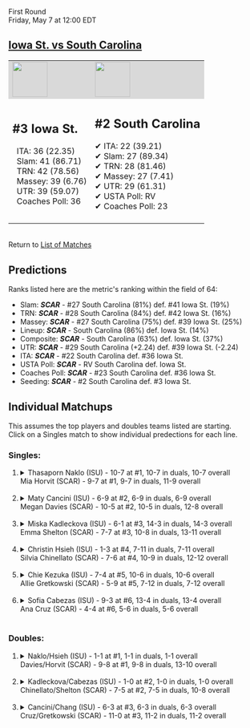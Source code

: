 First Round  
Friday, May 7 at 12:00 EDT
## [Iowa St. vs South Carolina](https://www.ncaa.com/game/5833669) 

<table><tr style="background-color: #d9d9d9 !important"><td><img src="https://www.ncaa.com/sites/default/files/images/logos/schools/i/iowa-st.70.png" width="70" height="70" /></td><td><img src="https://www.ncaa.com/sites/default/files/images/logos/schools/s/south-carolina.70.png" width="70" height="70" /></td></tr><tr>
<td>  

<h2>#3 Iowa St.</h2>  
&nbsp; ITA: 36 (22.35)<br>  
&nbsp; Slam: 41 (86.71)<br>  
&nbsp; TRN: 42 (78.56)<br>  
&nbsp; Massey: 39 (6.76)<br>  
&nbsp; UTR: 39 (59.07)<br>  
&nbsp; Coaches Poll: 36<br>  
<br>  

</td>
<td>  

<h2>#2 South Carolina</h2>  
&#10004; ITA: 22 (39.21)<br>  
&#10004; Slam: 27 (89.34)<br>  
&#10004; TRN: 28 (81.46)<br>  
&#10004; Massey: 27 (7.41)<br>  
&#10004; UTR: 29 (61.31)<br>  
&#10004; USTA Poll: RV<br>  
&#10004; Coaches Poll: 23<br>  
<br>  

</td>
</tr></table>  


<br>Return to [List of Matches](../index.md)  

## Predictions  

Ranks listed here are the metric's ranking within the field of 64:  
- Slam: ***SCAR*** - #27 South Carolina (81%) def. #41 Iowa St. (19%)  
- TRN: ***SCAR*** - #28 South Carolina (84%) def. #42 Iowa St. (16%)  
- Massey: ***SCAR*** - #27 South Carolina (75%) def. #39 Iowa St. (25%)  
- Lineup: ***SCAR*** - South Carolina (86%) def. Iowa St. (14%)  
- Composite: ***SCAR*** - South Carolina (63%) def. Iowa St. (37%)  
- UTR: ***SCAR*** - #29 South Carolina (+2.24) def. #39 Iowa St. (-2.24)  
- ITA: ***SCAR*** - #22 South Carolina def. #36 Iowa St.  
- USTA Poll: ***SCAR*** - RV South Carolina def. Iowa St.  
- Coaches Poll: ***SCAR*** - #23 South Carolina def. #36 Iowa St.  
- Seeding: ***SCAR*** - #2 South Carolina def. #3 Iowa St.  

## Individual Matchups  
This assumes the top players and doubles teams listed are starting.  
Click on a Singles match to show individual predections for each line.  

### Singles:  

<ol>
<li><details>
<summary markdown="span">Thasaporn Naklo (ISU) - 10-7 at #1, 10-7 in duals, 10-7 overall<br>Mia Horvit (SCAR) - 9-7 at #1, 9-7 in duals, 11-9 overall</summary>
<h4>Predictions</h4><ul>
<li>Slam: <b><i>SCAR</i></b> - Horvit (81%) def. Naklo (19%)</li>  
<li>TRN: <b><i>SCAR</i></b> - Horvit (85%) def. Naklo (15%)</li>  
<li>Massey: <b><i>SCAR</i></b> - Horvit (75%) def. Naklo (25%)</li>  
<li>UTR: <b><i>SCAR</i></b> - Horvit (84%) def. Naklo (16%)</li>  
<li>Composite: <b><i>SCAR</i></b> - Horvit (81%) def. Naklo (19%)</li>  
<li>ITA: <b><i>SCAR</i></b> - Horvit (18.78) def. Naklo (2.77)</li>  
</ul>
</details>&nbsp;</li>
<li><details>
<summary markdown="span">Maty Cancini (ISU) - 6-9 at #2, 6-9 in duals, 6-9 overall<br>Megan Davies (SCAR) - 10-5 at #2, 10-5 in duals, 12-8 overall</summary>
<h4>Predictions</h4><ul>
<li>Slam: <b><i>SCAR</i></b> - Davies (81%) def. Cancini (19%)</li>  
<li>TRN: <b><i>SCAR</i></b> - Davies (88%) def. Cancini (12%)</li>  
<li>Massey: <b><i>SCAR</i></b> - Davies (75%) def. Cancini (25%)</li>  
<li>UTR: <b><i>SCAR</i></b> - Davies (86%) def. Cancini (14%)</li>  
<li>Composite: <b><i>SCAR</i></b> - Davies (82%) def. Cancini (18%)</li>  
<li>ITA: <b><i>SCAR</i></b> - Davies (10.26) def. Cancini (1.95)</li>  
</ul>
</details>&nbsp;</li>
<li><details>
<summary markdown="span">Miska Kadleckova (ISU) - 6-1 at #3, 14-3 in duals, 14-3 overall<br>Emma Shelton (SCAR) - 7-7 at #3, 10-8 in duals, 13-11 overall</summary>
<h4>Predictions</h4><ul>
<li>Slam: <b><i>SCAR</i></b> - Shelton (66%) def. Kadleckova (34%)</li>  
<li>TRN: <b><i>SCAR</i></b> - Shelton (58%) def. Kadleckova (42%)</li>  
<li>Massey: <b><i>ISU</i></b> - Kadleckova (75%) def. Shelton (25%)</li>  
<li>UTR: <b><i>SCAR</i></b> - Shelton (65%) def. Kadleckova (35%)</li>  
<li>Composite: <b><i>SCAR</i></b> - Shelton (53%) def. Kadleckova (47%)</li>  
<li>ITA: <b><i>SCAR</i></b> - Shelton (6.55) def. Kadleckova (2.94)</li>  
</ul>
</details>&nbsp;</li>
<li><details>
<summary markdown="span">Christin Hsieh (ISU) - 1-3 at #4, 7-11 in duals, 7-11 overall<br>Silvia Chinellato (SCAR) - 7-6 at #4, 10-9 in duals, 12-12 overall</summary>
<h4>Predictions</h4><ul>
<li>Slam: <b><i>SCAR</i></b> - Chinellato (83%) def. Hsieh (17%)</li>  
<li>TRN: <b><i>SCAR</i></b> - Chinellato (88%) def. Hsieh (12%)</li>  
<li>Massey: <b><i>SCAR</i></b> - Chinellato (75%) def. Hsieh (25%)</li>  
<li>UTR: <b><i>SCAR</i></b> - Chinellato (93%) def. Hsieh (7%)</li>  
<li>Composite: <b><i>SCAR</i></b> - Chinellato (85%) def. Hsieh (15%)</li>  
<li>ITA: <b><i>SCAR</i></b> - Chinellato (2.47) def. Hsieh (0.00)</li>  
</ul>
</details>&nbsp;</li>
<li><details>
<summary markdown="span">Chie Kezuka (ISU) - 7-4 at #5, 10-6 in duals, 10-6 overall<br>Allie Gretkowski (SCAR) - 5-9 at #5, 7-12 in duals, 7-12 overall</summary>
<h4>Predictions</h4><ul>
<li>Slam: <b><i>ISU</i></b> - Kezuka (57%) def. Gretkowski (43%)</li>  
<li>TRN: <b><i>ISU</i></b> - Kezuka (53%) def. Gretkowski (47%)</li>  
<li>Massey: <b><i>ISU</i></b> - Kezuka (75%) def. Gretkowski (25%)</li>  
<li>UTR: <b><i>SCAR</i></b> - Gretkowski (80%) def. Kezuka (20%)</li>  
<li>Composite: <b><i>ISU</i></b> - Kezuka (51%) def. Gretkowski (49%)</li>  
</ul>
</details>&nbsp;</li>
<li><details>
<summary markdown="span">Sofia Cabezas (ISU) - 9-3 at #6, 13-4 in duals, 13-4 overall<br>Ana Cruz (SCAR) - 4-4 at #6, 5-6 in duals, 5-6 overall</summary>
<h4>Predictions</h4><ul>
<li>Slam: <b><i>ISU</i></b> - Cabezas (64%) def. Cruz (36%)</li>  
<li>TRN: <b><i>ISU</i></b> - Cabezas (72%) def. Cruz (28%)</li>  
<li>Massey: <b><i>ISU</i></b> - Cabezas (75%) def. Cruz (25%)</li>  
<li>UTR: <b><i>ISU</i></b> - Cabezas (80%) def. Cruz (20%)</li>  
<li>Composite: <b><i>ISU</i></b> - Cabezas (72%) def. Cruz (28%)</li>  
<li>ITA: <b><i>ISU</i></b> - Cabezas (2.42) def. Cruz (0.00)</li>  
</ul>
</details>&nbsp;</li>
</ol>

### Doubles:  

<ol>
<li><details>
<summary markdown="span">Naklo/Hsieh (ISU) - 1-1 at #1, 1-1 in duals, 1-1 overall<br>Davies/Horvit (SCAR) - 9-8 at #1, 9-8 in duals, 13-10 overall</summary>
<br>Sorry, we don't have any metrics for this match
</details>&nbsp;</li>
<li><details>
<summary markdown="span">Kadleckova/Cabezas (ISU) - 1-0 at #2, 1-0 in duals, 1-0 overall<br>Chinellato/Shelton (SCAR) - 7-5 at #2, 7-5 in duals, 10-8 overall</summary>
<br>Sorry, we don't have any metrics for this match
</details>&nbsp;</li>
<li><details>
<summary markdown="span">Cancini/Chang (ISU) - 6-3 at #3, 6-3 in duals, 6-3 overall<br>Cruz/Gretkowski (SCAR) - 11-0 at #3, 11-2 in duals, 11-2 overall</summary>
<br>Sorry, we don't have any metrics for this match
</details>&nbsp;</li>
</ol>
